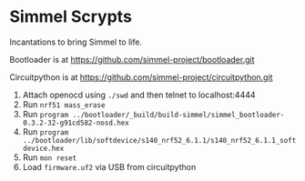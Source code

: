 # Simmel Scrypts

Incantations to bring Simmel to life.

Bootloader is at https://github.com/simmel-project/bootloader.git

Circuitpython is at https://github.com/simmel-project/circuitpython.git

1. Attach openocd using `./swd` and then telnet to localhost:4444
2. Run `nrf51 mass_erase`
3. Run `program ../bootloader/_build/build-simmel/simmel_bootloader-0.3.2-32-g91cd582-nosd.hex`
4. Run `program ../bootloader/lib/softdevice/s140_nrf52_6.1.1/s140_nrf52_6.1.1_softdevice.hex`
5. Run `mon reset`
6. Load `firmware.uf2` via USB from circuitpython
